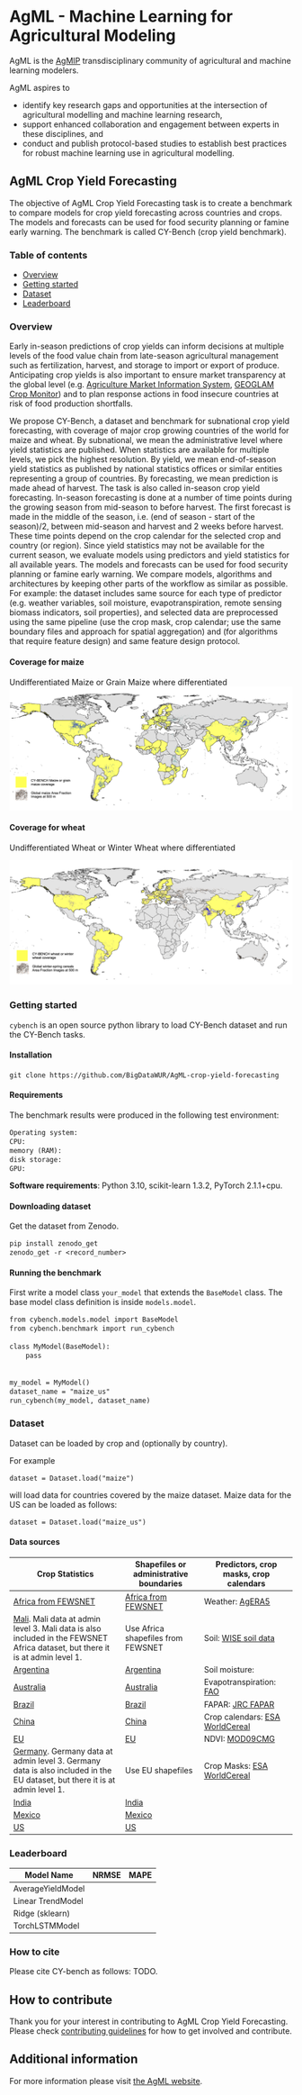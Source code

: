# AgML - Machine Learning for Agricultural Modeling

AgML is the [AgMIP](https://agmip.org/) transdisciplinary community of agricultural and machine learning modelers.

AgML aspires to
* identify key research gaps and opportunities at the intersection of agricultural modelling and machine learning research,
* support enhanced collaboration and engagement between experts in these disciplines, and
* conduct and publish protocol-based studies to establish best practices for robust machine learning use in agricultural modelling.


## AgML Crop Yield Forecasting
The objective of AgML Crop Yield Forecasting task is to create a benchmark to compare models for crop yield forecasting across countries and crops. The models and forecasts can be used for food security planning or famine early warning. The benchmark is called CY-Bench (crop yield benchmark).

### Table of contents
* [Overview](#overview)
* [Getting started](#getting-started)
* [Dataset](#dataset)
* [Leaderboard](#leaderboard)

### Overview
Early in-season predictions of crop yields can inform decisions at multiple levels of the food value chain from late-season agricultural management such as fertilization, harvest, and storage to import or export of produce. Anticipating crop yields is also important to ensure market transparency at the global level (e.g. [Agriculture Market Information System](https://www.amis-outlook.org/), [GEOGLAM Crop Monitor](https://www.cropmonitor.org/)) and to plan response actions in food insecure countries at risk of food production shortfalls.

We propose CY-Bench, a dataset and benchmark for subnational crop yield forecasting, with coverage of major crop growing countries of the world for maize and wheat. By subnational, we mean the administrative
level where yield statistics are published. When statistics are available for multiple levels, we pick the highest resolution. By yield, we mean end-of-season yield statistics as published by national statistics offices or similar entities representing a group of countries. By forecasting, we mean prediction is made ahead of harvest. The task is also called in-season crop yield forecasting. In-season forecasting is done at a number of time points during the growing season from mid-season to before harvest. The first forecast is made in the middle of the season, i.e. (end of season - start of the season)/2,
between mid-season and harvest and 2 weeks before harvest. These time points depend on the crop calendar for the selected crop and country (or region). Since yield statistics may not be available for the current season, we evaluate models using predictors and yield statistics for all available years. The models and forecasts can be used for food security planning or famine early warning. We compare models, algorithms and architectures by keeping other parts of the workflow as similar as possible. For example: the dataset includes same source for each type of predictor (e.g. weather variables, soil moisture, evapotranspiration, remote sensing biomass indicators, soil properties), and selected data are preprocessed using the same pipeline (use the crop mask, crop calendar; use the same boundary files and approach for spatial aggregation) and (for algorithms that require feature design) and same feature design protocol.

#### Coverage for maize
Undifferentiated Maize or Grain Maize where differentiated
<img src=doc/images/Maize_coverage_map.png>

#### Coverage for wheat
Undifferentiated Wheat or Winter Wheat where differentiated

<img src=doc/images/Wheat_coverage_map.png>

### Getting started
`cybench` is an open source python library to load CY-Bench dataset and run the CY-Bench tasks.

#### Installation
```
git clone https://github.com/BigDataWUR/AgML-crop-yield-forecasting
```

#### Requirements
The benchmark results were produced in the following test environment:

```
Operating system:
CPU:
memory (RAM):
disk storage:
GPU:
```

**Software requirements**: Python 3.10, scikit-learn 1.3.2, PyTorch 2.1.1+cpu.

#### Downloading dataset
Get the dataset from Zenodo.

```
pip install zenodo_get
zenodo_get -r <record_number>
```

#### Running the benchmark
First write a model class `your_model` that extends the `BaseModel` class. The base model class definition is inside `models.model`.

```
from cybench.models.model import BaseModel
from cybench.benchmark import run_cybench

class MyModel(BaseModel): 
    pass


my_model = MyModel()
dataset_name = "maize_us"
run_cybench(my_model, dataset_name)

```

### Dataset

Dataset can be loaded by crop and (optionally by country).

For example
```
dataset = Dataset.load("maize")
```
will load data for countries covered by the maize dataset. Maize data for the US can be loaded as follows:

```
dataset = Dataset.load("maize_us")
```

#### Data sources

| Crop Statistics       | Shapefiles or administrative boundaries | Predictors, crop masks, crop calendars |
|-----------------------|-----------------------------------------|----------------------------------------|
| [Africa from FEWSNET](data_preparation/crop_statistics_FEWSNET/README.md) | [Africa from FEWSNET](data_preparation/shapefiles_FEWSNET/README.md) | Weather: [AgERA5](data_preparation/global_AgERA5/README.md) |
| [Mali](data_preparation/crop_statistics_ML/README.md). Mali data at admin level 3. Mali data is also included in the FEWSNET Africa dataset, but there it is at admin level 1. | Use Africa shapefiles from FEWSNET | Soil: [WISE soil data](data_preparation/global_soil_wise/README.md) |
| [Argentina](data_preparation/crop_statistics_AR/README.md) | [Argentina](data_preparation/shapefiles_ARG/README.md) | Soil moisture: [](data_preparation/global_soil_moisture_GLDAS/README.md) |
| [Australia](data_preparation/crop_statistics_AU/README.md) | [Australia](data_preparation/shapefiles_AUS/README.md) | Evapotranspiration: [FAO](data_preparation/global_ET0_FAO/README.md) |
| [Brazil](data_preparation/crop_statistics_BR/README.md) | [Brazil](data_preparation/shapefiles_BRA/README.md) | FAPAR: [JRC FAPAR](data_preparation/global_fpar_500m/README.md) |
| [China](data_preparation/crop_statistics_CN/README.md) | [China](data_preparation/shapefiles_CN/README.md) | Crop calendars: [ESA WorldCereal](data_preparation/global_crop_calendars_ESA_WC/README.md) |
| [EU](data_preparation/crop_statistics_EU/README.md) | [EU](data_preparation/shapefiles_EU/README.md) | NDVI: [MOD09CMG](data_preparation/global_MOD09CMG/README.md) |
| [Germany](data_preparation/crop_statistics_DE/README.md). Germany data at admin level 3. Germany data is also included in the EU dataset, but there it is at admin level 1. | Use EU shapefiles | Crop Masks: [ESA WorldCereal](data_preparation/global_crop_AFIs_ESA_WC/README.md) |
| [India](data_preparation/crop_statistics_IN/README.md) | [India](data_preparation/shapefiles_IN/README.md) |  |
| [Mexico](data_preparation/crop_statistics_MX/README.md) | [Mexico](data_preparation/shapefiles_MX/README.md) |  |
| [US](data_preparation/crop_statistics_US/README.md) | [US](data_preparation/shapefiles_US/README.md) |  |

### Leaderboard
| Model Name                           | NRMSE         | MAPE |
|--------------------------------------|---------------|------|
| AverageYieldModel | | |
| Linear TrendModel | | |
| Ridge (sklearn) | | |
| TorchLSTMModel | | |

### How to cite
Please cite CY-bench as follows:
TODO.

## How to contribute
Thank you for your interest in contributing to AgML Crop Yield Forecasting. Please check [contributing guidelines](CONTRIBUTING.md) for how to get involved and contribute.

## Additional information
For more information please visit [the AgML website](https://www.agml.org/).
